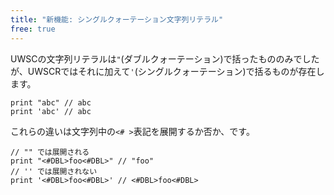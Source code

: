 ```yaml
---
title: "新機能: シングルクォーテーション文字列リテラル"
free: true
---
```


UWSCの文字列リテラルは`"`(ダブルクォーテーション)で括ったもののみでしたが、UWSCRではそれに加えて`'`(シングルクォーテーション)で括るものが存在します。

```stylus
print "abc" // abc
print 'abc' // abc
```

これらの違いは文字列中の`<# >`表記を展開するか否か、です。

```stylus
// "" では展開される
print "<#DBL>foo<#DBL>" // "foo"
// '' では展開されない
print '<#DBL>foo<#DBL>' // <#DBL>foo<#DBL>
```